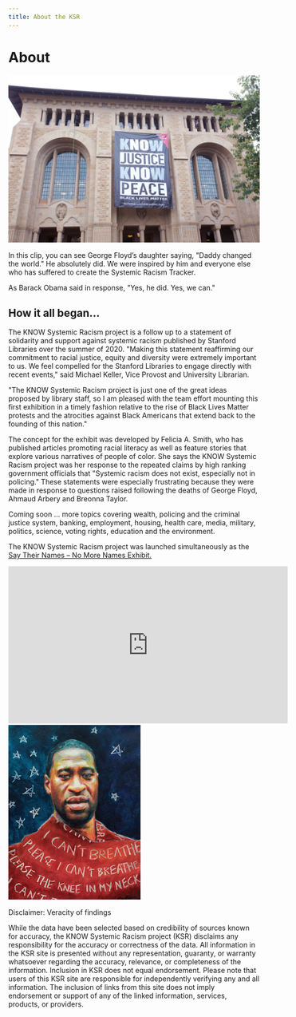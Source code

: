 ```yaml
---
title: About the KSR
---
```

<div class="container">
    <div class="row">
        <div class="col-6">
            <h1>About</h1>
            <img src="images/green_kjkp.png" alt="Know Justice, No Peace banner" class="img-fluid py-3">
            <p>In this clip, you can see George Floyd’s daughter saying, "Daddy changed the world." He absolutely did. We were inspired by him and everyone else who has suffered to create the Systemic Racism Tracker.</p>
            <p>As Barack Obama said in response, "Yes, he did. Yes, we can."</p>
        </div>
        <div class="col-6">
            <h2>How it all began...</h2>
            <p>The KNOW Systemic Racism project is a follow up to a statement of solidarity and support against systemic racism published by Stanford Libraries over the summer of 2020. "Making this statement reaffirming our commitment to racial justice, equity and diversity were extremely important to us. We feel compelled for the Stanford Libraries to engage directly with recent events," said Michael Keller, Vice Provost and University Librarian.</p>
            <p>"The KNOW Systemic Racism project is just one of the great ideas proposed by library staff, so I am pleased with the team effort mounting this first exhibition in a timely fashion relative to the rise of Black Lives Matter protests and the atrocities against Black Americans that extend back to the founding of this nation."</p>
            <p>The concept for the exhibit was developed by Felicia A. Smith, who has published articles promoting racial literacy as well as feature stories that explore various narratives of people of color. She says the KNOW Systemic Racism project was her response to the repeated claims by high ranking government officials that "Systemic racism does not exist, especially not in policing." These statements were especially frustrating because they were made in response to questions raised following the deaths of George Floyd, Ahmaud Arbery and Breonna Taylor.</p>
            <p>Coming soon ... more topics covering wealth, policing and the criminal justice system, banking, employment, housing, health care, media, military, politics, science, voting rights, education and the environment.</p>
            <p>The KNOW Systemic Racism project was launched simultaneously as the <a href="https://exhibits.stanford.edu/saytheirnames">Say Their Names – No More Names Exhibit.</a></p>
        </div>
    </div>
    <div class="row">
        <div class="col-6">
            <iframe width="560" height="315" src="https://www.youtube.com/embed/cjGTqHFVp3I" title="YouTube video player" frameborder="0" allow="accelerometer; autoplay; clipboard-write; encrypted-media; gyroscope; picture-in-picture" allowfullscreen></iframe>
        </div>
        <div class="col-6">
            <img src="images/georgefloyd.png" alt="George Floyd" class="pb-4 img-fluid">
        </div>
    </div>
    <div class="rows">
        <div class="col-12">
            <p class="strong">Disclaimer: Veracity of findings</p>
            <p class="small">While the data have been selected based on credibility of sources known for accuracy, the KNOW Systemic Racism project (KSR) disclaims any responsibility for the accuracy or correctness of the data.  All information in the KSR site is presented without any representation, guaranty, or warranty whatsoever regarding the accuracy, relevance, or completeness of the information.  Inclusion in KSR does not equal endorsement. Please note that users of this KSR site are responsible for independently verifying any and all information. The inclusion of links from this site does not imply endorsement or support of any of the linked information, services, products, or providers.</p>
        </div>
    </div>
</div>
